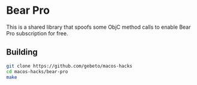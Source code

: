 # Bear Pro

This is a shared library that spoofs some ObjC method calls to enable Bear Pro subscription for free.

## Building
```sh
git clone https://github.com/gebeto/macos-hacks
cd macos-hacks/bear-pro
make
```
